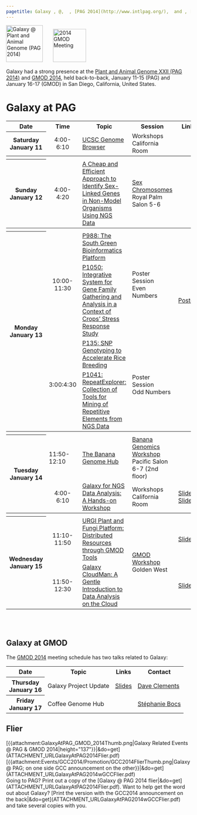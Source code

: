 ```yaml
---
pagetitle: Galaxy , @,  , [PAG 2014](http://www.intlpag.org/),  and , [GMOD 2014](http://gmod.org/wiki/Jan_2014_GMOD_Meeting)
---
```

<div class='center'><a href='http://www.intlpag.org/'><img src='/Images/Logos/PAGLogo300.png' alt='Galaxy @ Plant and Animal Genome (PAG 2014)' height="100" /></a>  &nbsp;&nbsp;&nbsp;&nbsp;&nbsp; <a href='http://gmod.org/wiki/Jan_2014_GMOD_Meeting'><img src='/Images/Logos/GMOD2014.png' alt='2014 GMOD Meeting' height="90" /></a> 
</div>



Galaxy had a strong presence at the [Plant and Animal Genome XXII (PAG 2014)](http://www.intlpag.org/) and [GMOD 2014](http://gmod.org/wiki/Jan_2014_GMOD_Meeting), held back-to-back, January 11-15 (PAG) and January 16-17 (GMOD) in San Diego, California, United States.

# Galaxy at PAG

<table>
  <tr class="th" >
    <th> Date </th>
    <th> Time </th>
    <th> Topic </th>
    <th> Session </th>
    <th> Links </th>
    <th> Contact </th>
  </tr>
  <tr>
    <th> Saturday<br />January 11 </th>
    <td style=" text-align: center;"> 4:00-6:10 </td>
    <td> <a href='http://pag14.mapyourshow.com/5_0/sessions/sessiondetails.cfm?ScheduledSessionID=18AECD'>UCSC Genome Browser</a> </td>
    <td> Workshops <div class='indent'>California Room</div> </td>
    <td> </td>
    <td> <a href='http://www.soe.ucsc.edu/people/kuhn'>Robert Kuhn</a> </td>
  </tr>
  <tr>
    <th colspan=6> </th>
  </tr>
  <tr>
    <th> Sunday<br />January 12 </th>
    <td style=" text-align: center;"> 4:00-4:20 </td>
    <td> <a href='http://pag14.mapyourshow.com/5_0/sessions/sessiondetails.cfm?ScheduledSessionID=18A8CB'>A Cheap and Efficient Approach to Identify Sex-Linked Genes in Non-Model Organisms Using NGS Data</a> </td>
    <td> <a href='http://pag14.mapyourshow.com/5_0/sessions/sessiondetails.cfm?ScheduledSessionID=18A8CB'>Sex Chromosomes</a><div class='indent'>Royal Palm Salon 5-6</div> </td>
    <td> </td>
    <td> <a href='http://lbbe.univ-lyon1.fr/-Muyle-Aline-.html'>Aline Muyle</a>, </em>et al.<em> </td>
  </tr>
  <tr>
    <th colspan=6> </th>
  </tr>
  <tr>
    <th rowspan=4> Monday<br />January 13 </th>
    <td rowspan=2 style=" text-align: center;"> 10:00-11:30 </td>
    <td> <a href='http://pag14.mapyourshow.com/5_0/sessions/sessiondetails.cfm?ScheduledSessionID=18AACECC'>P988: The South Green Bioinformatics Platform</a> </td>
    <td rowspan=2> Poster Session<br />Even Numbers </td>
    <td> </td>
    <td rowspan=1> <a href='http://www.southgreen.fr/content/mathieu-rouard'>Mathieu Rouard</a>, </em>et al.<em> </td>
  </tr>
  <tr>
    <td> <a href='http://pag14.mapyourshow.com/5_0/sessions/sessiondetails.cfm?ScheduledSessionID=1DA9CA'>P1050: Integrative System for Gene Family Gathering and Analysis in a Context of Crops’ Stress Response Study</a> </td>
    <td> <a href='PLACEHOLDER_ATTACHMENT_URLDocuments/Posters/2014PAGIntegrativeSystem.pdf'>Poster</a> </td>
    <td rowspan=1> <a href='http://www.southgreen.fr/content/delphine-larivi%C3%A8re'>Delphine Larivière</a>, </em>et al.<em> </td>
  </tr>
  <tr>
    <td rowspan=2 style=" text-align: center;"> 3:00:4:30 </td>
    <td> <a href='http://pag14.mapyourshow.com/5_0/sessions/sessiondetails.cfm?ScheduledSessionID=1DAFCA'>P135: SNP Genotyping to Accelerate Rice Breeding</a> </td>
    <td rowspan=2> Poster Session<br />Odd Numbers </td>
    <td> </td>
    <td> <a href='http://irri.org/about-us/our-people/experts/michael-thomson'>Michael Thomson</a>, </em>et al.<em> </td>
  </tr>
  <tr>
    <td> <a href='http://pag14.mapyourshow.com/5_0/sessions/sessiondetails.cfm?ScheduledSessionID=1AA0CA'>P1041: RepeatExplorer: Collection of Tools for Mining of Repetitive Elements from NGS Data</a> </td>
    <td> </td>
    <td> <a href='https://pag.confex.com/pag/xxii/webprogram/Person25389.html'>Petr Novak</a>, </em>et al.<em> </td>
  </tr>
  <tr>
    <th colspan=6> </th>
  </tr>
  <tr>
    <th rowspan=2> Tuesday<br />January 14 </th>
    <td> 11:50-12:10 </td>
    <td> <a href='http://app.core-apps.com/pag_2014/abstract/f89d2edeb332c3eef07c74f965839d16'>The Banana Genome Hub</a> </td>
    <td> <a href='http://pag14.mapyourshow.com/5_0/sessions/sessiondetails.cfm?ScheduledSessionID=18AC'>Banana Genomics Workshop</a><div class='indent'>Pacific Salon 6-7 (2nd floor)</div> </td>
    <td> </td>
    <td> <a href="mailto:gaetan DOT droc AT cirad DOT fr">Gaëtan Droc</a> </td>
  </tr>
  <tr>
    <td style=" text-align: center;"> 4:00-6:10 </td>
    <td> <a href='http://pag14.mapyourshow.com/5_0/sessions/sessiondetails.cfm?ScheduledSessionID=18AEC6'>Galaxy for NGS Data Analysis: A Hands-on Workshop</a> </td>
    <td> Workshops<div class='indent'>California Room</div> </td>
    <td> <a href='PLACEHOLDER_ATTACHMENT_URLDocuments/Presentations/2014PAGNGSAnalysisWorkshop.pdf'>Slides1</a>, <a href='PLACEHOLDER_ATTACHMENT_URLDocuments/Presentations/2014PAGRunningALocalGalaxy.pdf'>Slides2</a> </td>
    <td> <a href='/DaveClements'>Dave Clements</a>, Anushka Brownley </td>
  </tr>
  <tr>
    <th colspan=6> </th>
  </tr>
  <tr>
    <th rowspan=2> Wednesday<br />January 15 </th>
    <td style=" text-align: center;"> 11:10-11:50 </td>
    <td> <a href='https://urgi.versailles.inra.fr/About-us/Publications/URGI-plant-and-fungi-platform-distributed-resources-through-GMOD-tools'>URGI Plant and Fungi Platform: Distributed Resources through GMOD Tools</a> </td>
    <td rowspan=2 style=" text-align: left;"> <a href='http://pag14.mapyourshow.com/5_0/sessions/sessiondetails.cfm?ScheduledSessionID=1FAC'>GMOD Workshop</a><div class='indent'>Golden West</div> </td>
    <td> <a href='PLACEHOLDER_ATTACHMENT_URLDocuments/Presentations/2014PAGURGI.pdf'>Slides</a> </td>
    <td> <a href='https://urgi.versailles.inra.fr/About-us/Team/Genome-analysis/Joelle-Amselem'>Joelle Amselem</a>, </em>et al.<em> </td>
  </tr>
  <tr>
    <td style=" text-align: center;"> 11:50-12:30 </td>
    <td> <a href='http://pag14.mapyourshow.com/5_0/sessions/sessiondetails.cfm?ScheduledSessionID=1FAC'>Galaxy CloudMan: A Gentle Introduction to Data Analysis on the Cloud</a> </td>
    <td> <a href='PLACEHOLDER_ATTACHMENT_URLDocuments/Presentations/2014PAGCloudManTalk.pdf'>Slides</a> </td>
    <td> <a href='/DaveClements'>Dave Clements</a> </td>
  </tr>
</table>

<br /><br />


## Galaxy at GMOD

The [GMOD 2014](http://gmod.org/wiki/Jan_2014_GMOD_Meeting) meeting schedule has two talks related to Galaxy:

<table>
  <tr class="th" >
    <th> Date </th>
    <th> Topic </th>
    <th> Links </th>
    <th> Contact </th>
  </tr>
  <tr>
    <th> Thursday<br />January 16 </th>
    <td> Galaxy Project Update </td>
    <td> <a href='PLACEHOLDER_ATTACHMENT_URLDocuments/Presentations/2014GMODGalaxyUpdae.pdf'>Slides</a> </td>
    <td> <a href='/DaveClements'>Dave Clements</a> </td>
  </tr>
  <tr>
    <th> Friday<br />January 17 </th>
    <td> Coffee Genome Hub </td>
    <td> </td>
    <td> <a href='http://www.southgreen.fr/node/2708'>Stéphanie Bocs</a> </td>
  </tr>
</table>


## Flier

<div class='left'>
[{{attachment:GalaxyAtPAG_GMOD_2014Thumb.png|Galaxy Related Events @ PAG & GMOD 2014|height="137"}}|&do=get](ATTACHMENT_URLGalaxyAtPAG2014Flier.pdf) 
[{{attachment:Events/GCC2014/Promotion/GCC2014FlierThumb.png|Galaxy @ PAG; on one side GCC announcement on the other}}|&do=get](ATTACHMENT_URLGalaxyAtPAG2014wGCCFlier.pdf)</div>
Going to PAG?  Print out a copy of the [Galaxy @ PAG 2014 flier|&do=get](ATTACHMENT_URLGalaxyAtPAG2014Flier.pdf).  Want to help get the word out about Galaxy?  [Print the version with the GCC2014 announcement on the back|&do=get](ATTACHMENT_URLGalaxyAtPAG2014wGCCFlier.pdf) and take several copies with you.
